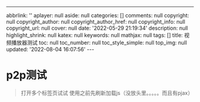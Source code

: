---
abbrlink: ''
aplayer: null
aside: null
categories: []
comments: null
copyright: null
copyright_author: null
copyright_author_href: null
copyright_info: null
copyright_url: null
cover: null
date: '2022-05-29 21:19:34'
description: null
highlight_shrink: null
katex: null
keywords: null
mathjax: null
tags: []
title: 视频播放器测试
toc: null
toc_number: null
toc_style_simple: null
top_img: null
updated: '2022-08-04 16:07:56'
---<div id="dplayer"></div>
<script>
const dp = new DPlayer({
    container: document.getElementById('dplayer'),
    video: {
        url: 'https://file.cxl2020mc.top/api/raw/?path=/mc1.mp4',
    },
});
</script>

<div id="dplayer2"></div>

<script>
const dp2 = new DPlayer({
    container: document.getElementById('dplayer2'),
    video: {
        url: 'https://file.cxl2020mc.top/api/raw/?path=/video/%E3%80%8A%E5%8E%9F%E7%A5%9E%E3%80%8B%E5%89%A7%E6%83%85PV-%E3%80%8C%E7%A5%9E%E5%A5%B3%E5%8A%88%E8%A7%82%E3%80%8D.mp4',
    },
});
</script>

<div id="dplayer3"></div>

<script>
const dp2 = new DPlayer({
    container: document.getElementById('dplayer3'),
    video: {
        url: 'https://lc-gluttony.s3.amazonaws.com/eABALL5rKFsL/wRsPJ0NDwPD8YF4KTcmoXVAO2EPeYz9Q/%E3%80%8A%E5%8E%9F%E7%A5%9E%E3%80%8B%E9%A1%BB%E5%BC%A5%E5%89%8D%E7%9E%BB%E7%9F%AD%E7%89%8701%E2%80%94%E2%80%94%E7%A5%9E%E5%A5%87%E7%9A%84%E8%8D%89%E5%85%83%E7%B4%A0.%E3%80%8A%E5%8E%9F%E7%A5%9E%E3%80%8B%E9%A1%BB%E5%BC%A5%E5%89%8D%E7%9E%BB%E7%9F%AD%E7%89%8701%E2%80%94%E2%80%94%E7%A5%9E%E5%A5%87%E7%9A%84%E8%8D%89%E5%85%83%E7%B4%A0.767598357.flv',
    },
});
</script>

# p2p测试

> 打开多个标签页试试
> 使用之前先刷新加载js（没放头里。。。。。而且有pjax）

<script src="https://jsd.cxl2020mc.top/npm/cdnbye-mp4@latest"></script>

<div id="dplayer3"></div>
<div id="stats"></div>
<script>
    var _peerId = '', _peerNum = 0, _totalP2PDownloaded = 0, _totalP2PUploaded = 0;
    var type = 'normal';
    if(P2PEngineMp4.isSupported()) {
        type = 'customMp4';
    }
    const dp3 = new DPlayer({
        container: document.getElementById('dplayer3'),
        //autoplay: true,
        video: {
            url: 'https://file.cxl2020mc.top/api/raw/?path=/mc1.mp4',
            type: type,
            hotkey: true,        // 移动端全屏时向右划动快进，向左划动快退。
            customType: {
                'customMp4': function (video, player) {
                    var mp4 = new P2PEngineMp4(video, {
                        autoplay: true,
                    });
                    mp4.loadSource(video.src);
                    mp4.on('stats', function (stats) {
                        _totalP2PDownloaded = stats.totalP2PDownloaded;
                        _totalP2PUploaded = stats.totalP2PUploaded;
                        updateStats();
                    }).on('peerId', function (peerId) {
                        _peerId = peerId;
                    }).on('peers', function (peers) {
                        _peerNum = peers.length;
                        updateStats();
                    });
                }
            }
        }
    });
    function updateStats() {
        var text = 'P2P正在为您加速' + (_totalP2PDownloaded/1024).toFixed(2)
            + 'MB 已分享' + (_totalP2PUploaded/1024).toFixed(2) + 'MB' + ' 连接节点' + _peerNum + '个';
        document.getElementById('stats').innerText = text
    }
</script>
